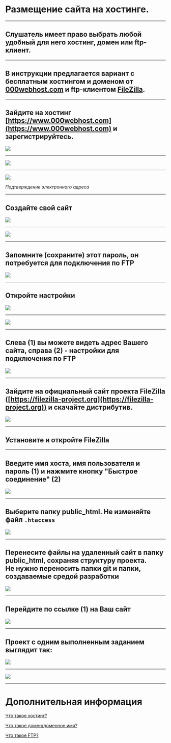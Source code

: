 # Размещение сайта на хостинге.

---

## Слушатель имеет право выбрать любой удобный для него хостинг, домен или ftp-клиент.

---

## В инструкции предлагается вариант с бесплатным хостингом и доменом от [000webhost.com](https://www.000webhost.com) и ftp-клиентом [FileZilla](https://filezilla-project.org).

---

## Зайдите на хостинг [https://www.000webhost.com](https://www.000webhost.com) и зарегистрируйтесь.

![](img/readme/01.png)

---

![](img/readme/02.png)

---

![](img/readme/03.png)

*Подтверждение электронного адреса*

---

## Создайте свой сайт

![](img/readme/04.png)

---

![](img/readme/05.png)

---

## Запомните (сохраните) этот пароль, он потребуется для подключения по FTP

![](img/readme/06.png)

---

## Откройте настройки

![](img/readme/07.png)

---

![](img/readme/08.png)

---

## Слева (1) вы можете видеть адрес Вашего сайта, справа (2) - настройки для подключения по FTP

![](img/readme/09.png)

---

## Зайдите на официальный сайт проекта FileZilla ([https://filezilla-project.org](https://filezilla-project.org)) и скачайте дистрибутив.

![](img/readme/10.png)

---

## Установите и откройте FileZilla

---

## Введите имя хоста, имя пользователя и пароль (1) и нажмите кнопку "Быстрое соединение" (2)

![](img/readme/11.png)

---

## Выберите папку public_html. Не изменяйте файл `.htaccess`

![](img/readme/12.png)

---

## Перенесите файлы на удаленный сайт в папку public_html, сохраняя структуру проекта. <br> Не нужно переносить папки git и папки, создаваемые средой разработки

![](img/readme/13.png)

---

## Перейдите по ссылке (1) на Ваш сайт

![](img/readme/14.png)

---

## Проект с одним выполненным заданием выглядит так:

![](img/readme/15.png)

---

![](img/readme/16.jpg)

---

# Дополнительная информация

[Что такое хостинг?](https://ru.wikipedia.org/wiki/Хостинг)

[Что такое домен/доменное имя?](https://ru.wikipedia.org/wiki/Доменное_имя)

[Что такое FTP?](https://ru.wikipedia.org/wiki/FTP)
